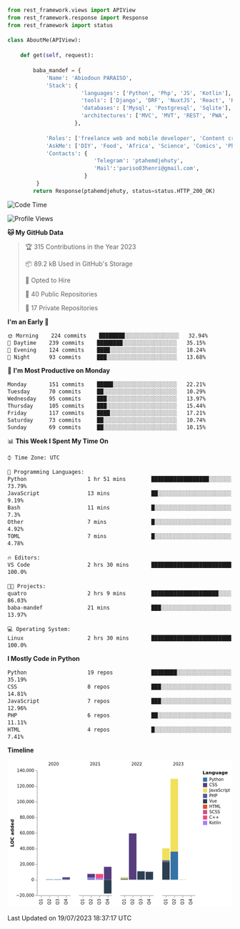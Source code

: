 ###
```python
from rest_framework.views import APIView
from rest_framework.response import Response
from rest_framework import status

class AboutMe(APIView):

    def get(self, request):

        baba_mandef = {
            'Name': 'Abiodoun PARAISO',
            'Stack': {
                       'languages': ['Python', 'Php', 'JS', 'Kotlin'],
                       'tools': ['Django', 'DRF', 'NuxtJS', 'React', 'Kotlin', 'Electron'],
                       'databases': ['Mysql', 'Postgresql', 'Sqlite'],
                       'architectures': ['MVC', 'MVT', 'REST', 'PWA', 'SPA', 'MicroServices']
                     },

            'Roles': ['freelance web and mobile developer', 'Content creator', 'Teacher', 'Mentor'],
            'AskMe': ['DIY', 'Food', 'Africa', 'Science', 'Comics', 'Photography', 'Tech', 'Programming'],
            'Contacts': {
                           'Telegram': 'ptahemdjehuty',
                           'Mail':'pariso03henri@gmail.com',
                        }
         }
        return Response(ptahemdjehuty, status=status.HTTP_200_OK)

```                    

<!--START_SECTION:waka-->
![Code Time](http://img.shields.io/badge/Code%20Time-682%20hrs%2030%20mins-blue)

![Profile Views](http://img.shields.io/badge/Profile%20Views-0-blue)

**🐱 My GitHub Data** 

> 🏆 315 Contributions in the Year 2023
 > 
> 📦 89.2 kB Used in GitHub's Storage 
 > 
> 💼 Opted to Hire
 > 
> 📜 40 Public Repositories 
 > 
> 🔑 17 Private Repositories  
 > 
**I'm an Early 🐤** 

```text
🌞 Morning    224 commits    ████████░░░░░░░░░░░░░░░░░   32.94% 
🌆 Daytime    239 commits    ████████░░░░░░░░░░░░░░░░░   35.15% 
🌃 Evening    124 commits    ████░░░░░░░░░░░░░░░░░░░░░   18.24% 
🌙 Night      93 commits     ███░░░░░░░░░░░░░░░░░░░░░░   13.68%

```
📅 **I'm Most Productive on Monday** 

```text
Monday       151 commits    █████░░░░░░░░░░░░░░░░░░░░   22.21% 
Tuesday      70 commits     ██░░░░░░░░░░░░░░░░░░░░░░░   10.29% 
Wednesday    95 commits     ███░░░░░░░░░░░░░░░░░░░░░░   13.97% 
Thursday     105 commits    ███░░░░░░░░░░░░░░░░░░░░░░   15.44% 
Friday       117 commits    ████░░░░░░░░░░░░░░░░░░░░░   17.21% 
Saturday     73 commits     ██░░░░░░░░░░░░░░░░░░░░░░░   10.74% 
Sunday       69 commits     ██░░░░░░░░░░░░░░░░░░░░░░░   10.15%

```


📊 **This Week I Spent My Time On** 

```text
⌚︎ Time Zone: UTC

💬 Programming Languages: 
Python                   1 hr 51 mins        ██████████████████░░░░░░░   73.79% 
JavaScript               13 mins             ██░░░░░░░░░░░░░░░░░░░░░░░   9.19% 
Bash                     11 mins             █░░░░░░░░░░░░░░░░░░░░░░░░   7.3% 
Other                    7 mins              █░░░░░░░░░░░░░░░░░░░░░░░░   4.92% 
TOML                     7 mins              █░░░░░░░░░░░░░░░░░░░░░░░░   4.78%

🔥 Editors: 
VS Code                  2 hrs 30 mins       █████████████████████████   100.0%

🐱‍💻 Projects: 
quatro                   2 hrs 9 mins        █████████████████████░░░░   86.03% 
baba-mandef              21 mins             ███░░░░░░░░░░░░░░░░░░░░░░   13.97%

💻 Operating System: 
Linux                    2 hrs 30 mins       █████████████████████████   100.0%

```

**I Mostly Code in Python** 

```text
Python                   19 repos            ████████░░░░░░░░░░░░░░░░░   35.19% 
CSS                      8 repos             ███░░░░░░░░░░░░░░░░░░░░░░   14.81% 
JavaScript               7 repos             ███░░░░░░░░░░░░░░░░░░░░░░   12.96% 
PHP                      6 repos             ██░░░░░░░░░░░░░░░░░░░░░░░   11.11% 
HTML                     4 repos             █░░░░░░░░░░░░░░░░░░░░░░░░   7.41%

```


**Timeline**

![Chart not found](https://raw.githubusercontent.com/baba-mandef/baba-mandef/main/charts/bar_graph.png) 


 Last Updated on 19/07/2023 18:37:17 UTC
<!--END_SECTION:waka-->

